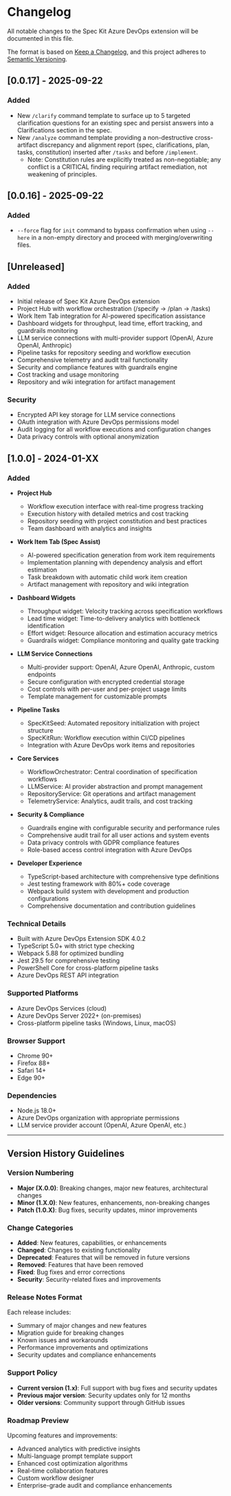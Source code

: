# Changelog

<!-- markdownlint-disable MD024 -->

All notable changes to the Spec Kit Azure DevOps extension will be documented in this file.

The format is based on [Keep a Changelog](https://keepachangelog.com/en/1.0.0/),
and this project adheres to [Semantic Versioning](https://semver.org/spec/v2.0.0.html).

## [0.0.17] - 2025-09-22

### Added

- New `/clarify` command template to surface up to 5 targeted clarification questions for an existing spec and persist answers into a Clarifications section in the spec.
- New `/analyze` command template providing a non-destructive cross-artifact discrepancy and alignment report (spec, clarifications, plan, tasks, constitution) inserted after `/tasks` and before `/implement`.
	- Note: Constitution rules are explicitly treated as non-negotiable; any conflict is a CRITICAL finding requiring artifact remediation, not weakening of principles.

## [0.0.16] - 2025-09-22

### Added

- `--force` flag for `init` command to bypass confirmation when using `--here` in a non-empty directory and proceed with merging/overwriting files.

## [Unreleased]

### Added
- Initial release of Spec Kit Azure DevOps extension
- Project Hub with workflow orchestration (/specify → /plan → /tasks)
- Work Item Tab integration for AI-powered specification assistance
- Dashboard widgets for throughput, lead time, effort tracking, and guardrails monitoring
- LLM service connections with multi-provider support (OpenAI, Azure OpenAI, Anthropic)
- Pipeline tasks for repository seeding and workflow execution
- Comprehensive telemetry and audit trail functionality
- Security and compliance features with guardrails engine
- Cost tracking and usage monitoring
- Repository and wiki integration for artifact management

### Security
- Encrypted API key storage for LLM service connections
- OAuth integration with Azure DevOps permissions model
- Audit logging for all workflow executions and configuration changes
- Data privacy controls with optional anonymization

## [1.0.0] - 2024-01-XX

### Added
- **Project Hub**
  - Workflow execution interface with real-time progress tracking
  - Execution history with detailed metrics and cost tracking
  - Repository seeding with project constitution and best practices
  - Team dashboard with analytics and insights

- **Work Item Tab (Spec Assist)**
  - AI-powered specification generation from work item requirements
  - Implementation planning with dependency analysis and effort estimation
  - Task breakdown with automatic child work item creation
  - Artifact management with repository and wiki integration

- **Dashboard Widgets**
  - Throughput widget: Velocity tracking across specification workflows
  - Lead time widget: Time-to-delivery analytics with bottleneck identification
  - Effort widget: Resource allocation and estimation accuracy metrics
  - Guardrails widget: Compliance monitoring and quality gate tracking

- **LLM Service Connections**
  - Multi-provider support: OpenAI, Azure OpenAI, Anthropic, custom endpoints
  - Secure configuration with encrypted credential storage
  - Cost controls with per-user and per-project usage limits
  - Template management for customizable prompts

- **Pipeline Tasks**
  - SpecKitSeed: Automated repository initialization with project structure
  - SpecKitRun: Workflow execution within CI/CD pipelines
  - Integration with Azure DevOps work items and repositories

- **Core Services**
  - WorkflowOrchestrator: Central coordination of specification workflows
  - LLMService: AI provider abstraction and prompt management
  - RepositoryService: Git operations and artifact management
  - TelemetryService: Analytics, audit trails, and cost tracking

- **Security & Compliance**
  - Guardrails engine with configurable security and performance rules
  - Comprehensive audit trail for all user actions and system events
  - Data privacy controls with GDPR compliance features
  - Role-based access control integration with Azure DevOps

- **Developer Experience**
  - TypeScript-based architecture with comprehensive type definitions
  - Jest testing framework with 80%+ code coverage
  - Webpack build system with development and production configurations
  - Comprehensive documentation and contribution guidelines

### Technical Details
- Built with Azure DevOps Extension SDK 4.0.2
- TypeScript 5.0+ with strict type checking
- Webpack 5.88 for optimized bundling
- Jest 29.5 for comprehensive testing
- PowerShell Core for cross-platform pipeline tasks
- Azure DevOps REST API integration

### Supported Platforms
- Azure DevOps Services (cloud)
- Azure DevOps Server 2022+ (on-premises)
- Cross-platform pipeline tasks (Windows, Linux, macOS)

### Browser Support
- Chrome 90+
- Firefox 88+
- Safari 14+
- Edge 90+

### Dependencies
- Node.js 18.0+
- Azure DevOps organization with appropriate permissions
- LLM service provider account (OpenAI, Azure OpenAI, etc.)

---

## Version History Guidelines

### Version Numbering
- **Major (X.0.0)**: Breaking changes, major new features, architectural changes
- **Minor (1.X.0)**: New features, enhancements, non-breaking changes
- **Patch (1.0.X)**: Bug fixes, security updates, minor improvements

### Change Categories
- **Added**: New features, capabilities, or enhancements
- **Changed**: Changes to existing functionality
- **Deprecated**: Features that will be removed in future versions
- **Removed**: Features that have been removed
- **Fixed**: Bug fixes and error corrections
- **Security**: Security-related fixes and improvements

### Release Notes Format
Each release includes:
- Summary of major changes and new features
- Migration guide for breaking changes
- Known issues and workarounds
- Performance improvements and optimizations
- Security updates and compliance enhancements

### Support Policy
- **Current version (1.x)**: Full support with bug fixes and security updates
- **Previous major version**: Security updates only for 12 months
- **Older versions**: Community support through GitHub issues

### Roadmap Preview
Upcoming features and improvements:
- Advanced analytics with predictive insights
- Multi-language prompt template support
- Enhanced cost optimization algorithms
- Real-time collaboration features
- Custom workflow designer
- Enterprise-grade audit and compliance enhancements